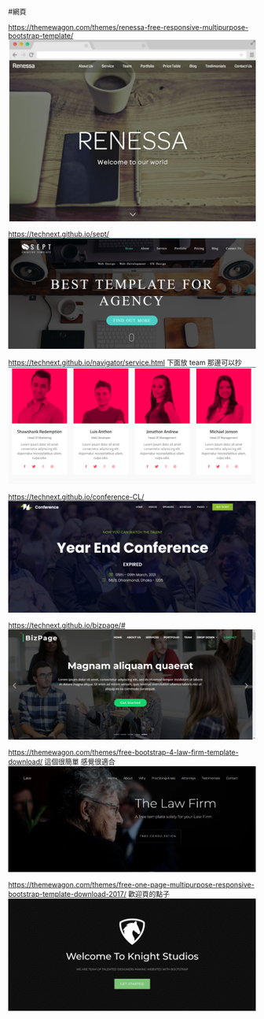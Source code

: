 #網頁

https://themewagon.com/themes/renessa-free-responsive-multipurpose-bootstrap-template/
![](../attachment/Pasted%20image%2020220709221606.png)

https://technext.github.io/sept/
![](../attachment/Pasted%20image%2020220709221915.png)

https://technext.github.io/navigator/service.html
下面放 team 那邊可以抄
![](../attachment/Pasted%20image%2020220709222653.png)

https://technext.github.io/conference-CL/
![](../attachment/Pasted%20image%2020220709222922.png)

https://technext.github.io/bizpage/#
![](../attachment/Pasted%20image%2020220709223029.png)

https://themewagon.com/themes/free-bootstrap-4-law-firm-template-download/
這個很簡單 感覺很適合
![](../attachment/Pasted%20image%2020220709223309.png)

https://themewagon.com/themes/free-one-page-multipurpose-responsive-bootstrap-template-download-2017/
歡迎頁的點子
![](../attachment/Pasted%20image%2020220709224429.png)
